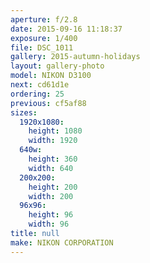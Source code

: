 ```yaml
---
aperture: f/2.8
date: 2015-09-16 11:18:37
exposure: 1/400
file: DSC_1011
gallery: 2015-autumn-holidays
layout: gallery-photo
model: NIKON D3100
next: cd61d1e
ordering: 25
previous: cf5af88
sizes:
  1920x1080:
    height: 1080
    width: 1920
  640w:
    height: 360
    width: 640
  200x200:
    height: 200
    width: 200
  96x96:
    height: 96
    width: 96
title: null
make: NIKON CORPORATION
---
```

